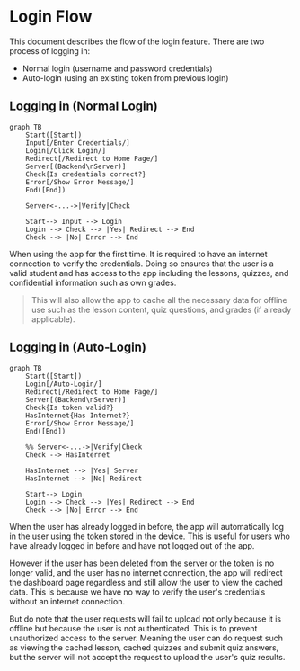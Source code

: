 # Login Flow

This document describes the flow of the login feature. There are two process of logging in:

- Normal login (username and password credentials)
- Auto-login (using an existing token from previous login)

## Logging in (Normal Login)

```mermaid
graph TB
    Start([Start])
    Input[/Enter Credentials/]
    Login[/Click Login/]
    Redirect[/Redirect to Home Page/]
    Server[(Backend\nServer)]
    Check{Is credentials correct?}
    Error[/Show Error Message/]
    End([End])

    Server<-...->|Verify|Check

    Start--> Input --> Login
    Login --> Check --> |Yes| Redirect --> End
    Check --> |No| Error --> End
```

When using the app for the first time. It is required to have an internet connection to verify the credentials. Doing so ensures that the user is a valid student and has access to the app including the lessons, quizzes, and confidential information such as own grades.

> This will also allow the app to cache all the necessary data for offline use such as the lesson content, quiz questions, and grades (if already applicable).

## Logging in (Auto-Login)

```mermaid
graph TB
    Start([Start])
    Login[/Auto-Login/]
    Redirect[/Redirect to Home Page/]
    Server[(Backend\nServer)]
    Check{Is token valid?}
    HasInternet{Has Internet?}
    Error[/Show Error Message/]
    End([End])

    %% Server<-...->|Verify|Check
    Check --> HasInternet

    HasInternet --> |Yes| Server
    HasInternet --> |No| Redirect

    Start--> Login
    Login --> Check --> |Yes| Redirect --> End
    Check --> |No| Error --> End
```

When the user has already logged in before, the app will automatically log in the user using the token stored in the device. This is useful for users who have already logged in before and have not logged out of the app.

However if the user has been deleted from the server or the token is no longer valid, and the user has no internet connection, the app will redirect the dashboard page regardless and still allow the user to view the cached data. This is because we have no way to verify the user's credentials without an internet connection.

But do note that the user requests will fail to upload not only because it is offline but because the user is not authenticated. This is to prevent unauthorized access to the server. Meaning the user can do request such as viewing the cached lesson, cached quizzes and submit quiz answers, but the server will not accept the request to upload the user's quiz results.
